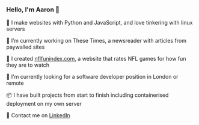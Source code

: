### Hello, I'm Aaron 👋

🐍  I make websites with Python and JavaScript, and love tinkering with linux servers  

🌱  I’m currently working on These Times, a newsreader with articles from paywalled sites  

🏈  I created [nflfunindex.com](https://www.nflfunindex.com), a website that rates NFL games for how fun they are to watch  

🔎  I'm currently looking for a software developer position in London or remote

📦  I have built projects from start to finish including containerised deployment on my own server 

💬 Contact me on [LinkedIn](https://www.linkedin.com/in/aaron-lloyd-13206620b)  


<!--
**elgrove/elgrove** is a ✨ _special_ ✨ repository because its `README.md` (this file) appears on your GitHub profile.

Here are some ideas to get you started:

- 🔭 I’m currently working on ...
- 🌱 I’m currently learning ...
- 👯 I’m looking to collaborate on ...
- 🤔 I’m looking for help with ...
- 💬 Ask me about ...
- 📫 How to reach me: ...
- 😄 Pronouns: ...
- ⚡ Fun fact: ...
-->
